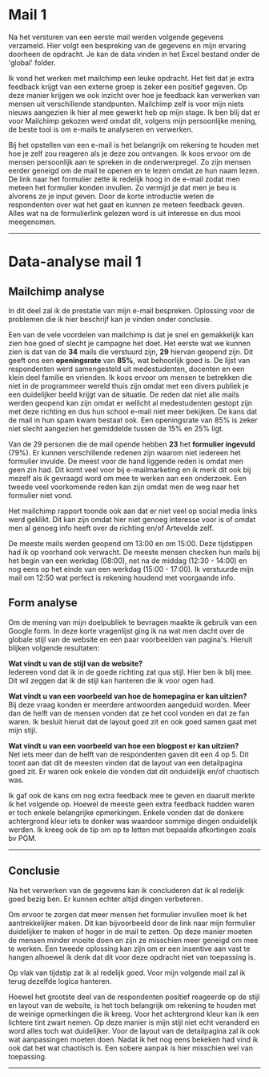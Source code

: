 # Mail 1
Na het versturen van een eerste mail werden volgende gegevens verzameld. Hier volgt een bespreking van de gegevens en mijn ervaring doorheen de opdracht. Je kan de data vinden in het Excel bestand onder de 'global' folder.

Ik vond het werken met mailchimp een leuke opdracht. Het feit dat je extra feedback krijgt van een externe groep is zeker een positief gegeven. Op deze manier krijgen we ook inzicht over hoe je feedback kan verwerken van mensen uit verschillende standpunten. Mailchimp zelf is voor mijn niets nieuws aangezien ik hier al mee gewerkt heb op mijn stage. Ik ben blij dat er voor Mailchimp gekozen werd omdat dit, volgens mijn persoonlijke mening, de beste tool is om e-mails te analyseren en verwerken.

Bij het opstellen van een e-mail is het belangrijk om rekening te houden met hoe je zelf zou reageren als je deze zou ontvangen. Ik koos ervoor om de mensen persoonlijk aan te spreken in de onderwerpregel. Zo zijn mensen eerder geneigd om de mail te openen en te lezen omdat ze hun naam lezen. De link naar het formulier zette ik redelijk hoog in de e-mail zodat men meteen het formulier konden invullen. Zo vermijd je dat men je beu is alvorens ze je input geven. Door de korte introductie weten de respondenten over wat het gaat en kunnen ze meteen feedback geven. Alles wat na de formulierlink gelezen word is uit interesse en dus mooi meegenomen.

---

# Data-analyse mail 1

## Mailchimp analyse
In dit deel zal ik de prestatie van mijn e-mail bespreken. Oplossing voor de problemen die ik hier beschrijf kan je vinden onder conclusie.

Een van de vele voordelen van mailchimp is dat je snel en gemakkelijk kan zien hoe goed of slecht je campagne het doet. Het eerste wat we kunnen zien is dat van de **34** mails die verstuurd zijn, **29** hiervan geopend zijn. Dit geeft ons een **openingsrate** van **85%**, wat behoorlijk goed is. De lijst van respondenten werd samengesteld uit medestudenten, docenten en een klein deel familie en vrienden. Ik koos ervoor om mensen te betrekken die niet in de programmeer wereld thuis zijn omdat met een divers publiek je een duidelijker beeld krijgt van de situatie. De reden dat niet alle mails werden geopend kan zijn omdat er wellicht al medestudenten gestopt zijn met deze richting en dus hun school e-mail niet meer bekijken. De kans dat de mail in hun spam kwam bestaat ook. Een openingsrate van 85% is zeker niet slecht aangezien het gemiddelde tussen de 15% en 25% ligt.

Van de 29 personen die de mail opende hebben **23** het **formulier ingevuld** (79%). Er kunnen verschillende redenen zijn waarom niet iedereen het formulier invulde. De meest voor de hand liggende reden is omdat men geen zin had. Dit komt veel voor bij e-mailmarketing en ik merk dit ook bij mezelf als ik gevraagd word om mee te werken aan een onderzoek. Een tweede veel voorkomende reden kan zijn omdat men de weg naar het formulier niet vond.

Het mailchimp rapport toonde ook aan dat er niet veel op social media links werd geklikt. Dit kan zijn omdat hier niet genoeg interesse voor is of omdat men al genoeg info heeft over de richting en/of Artevelde zelf.

De meeste mails werden geopend om 13:00 en om 15:00. Deze tijdstippen had ik op voorhand ook verwacht. De meeste mensen checken hun mails bij het begin van een werkdag (08:00), net na de middag (12:30 - 14:00) en nog eens op het einde van een werkdag (15:00 - 17:00). Ik verstuurde mijn mail om 12:50 wat perfect is rekening houdend met voorgaande info.

## Form analyse
Om de mening van mijn doelpubliek te bevragen maakte ik gebruik van een Google form. In deze korte vragenlijst ging ik na wat men dacht over de globale stijl van de website en een paar voorbeelden van pagina's. Hieruit blijken volgende resultaten:

**Wat vindt u van de stijl van de website?** <br/>
Iedereen vond dat ik in de goede richting zat qua stijl. Hier ben ik blij mee. Dit wil zeggen dat ik de stijl kan hanteren die ik voor ogen had.

**Wat vindt u van een voorbeeld van hoe de homepagina er kan uitzien?** <br/>
Bij deze vraag konden er meerdere antwoorden aangeduid worden. Meer dan de helft van de mensen vonden dat ze het cool vonden en dat ze fan waren. Ik besluit hieruit dat de layout goed zit en ook goed samen gaat met mijn stijl.

**Wat vindt u van een voorbeeld van hoe een blogpost er kan uitzien?** <br/>
Net iets meer dan de helft van de respondenten gaven dit een 4 op 5. Dit toont aan dat dit de meesten vinden dat de layout van een detailpagina goed zit. Er waren ook enkele die vonden dat dit onduidelijk en/of chaotisch was.

Ik gaf ook de kans om nog extra feedback mee te geven en daaruit merkte ik het volgende op. Hoewel de meeste geen extra feedback hadden waren er toch enkele belangrijke opmerkingen. Enkele vonden dat de donkere achtergrond kleur iets te donker was waardoor sommige dingen onduidelijk werden. Ik kreeg ook de tip om op te letten met bepaalde afkortingen zoals bv PGM.

---

## Conclusie
Na het verwerken van de gegevens kan ik concluderen dat ik al redelijk goed bezig ben. Er kunnen echter altijd dingen verbeteren.

Om ervoor te zorgen dat meer mensen het formulier invullen moet ik het aantrekkelijker maken. Dit kan bijvoorbeeld door de link naar mijn formulier duidelijker te maken of hoger in de mail te zetten. Op deze manier moeten de mensen minder moeite doen en zijn ze misschien meer geneigd om mee te werken. Een tweede oplossing kan zijn om er een insentive aan vast te hangen alhoewel ik denk dat dit voor deze opdracht niet van toepassing is.

Op vlak van tijdstip zat ik al redelijk goed. Voor mijn volgende mail zal ik terug dezelfde logica hanteren.

Hoewel het grootste deel van de respondenten positief reageerde op de stijl en layout van de website, is het toch belangrijk om rekening te houden met de weinige opmerkingen die ik kreeg. Voor het achtergrond kleur kan ik een lichtere tint zwart nemen. Op deze manier is mijn stijl niet echt veranderd en word alles toch wat duidelijker. Voor de layout van de detailpagina zal ik ook wat aanpassingen moeten doen. Nadat ik het nog eens bekeken had vind ik ook dat het wat chaotisch is. Een sobere aanpak is hier misschien wel van toepassing.

---